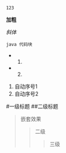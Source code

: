 `123`

**加粗**

*斜体*

```
java 代码块
```

* 1.
* 2.

1. 自动序号1
2. 自动序号2

#一级标题
##二级标题


> 嵌套效果
> > 二级
> > > 三级
